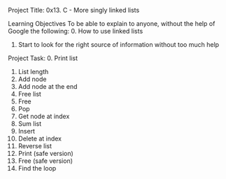 Project Title: 0x13. C - More singly linked lists

Learning Objectives
To be able to explain to anyone, without the help of Google the following:
0. How to use linked lists
1. Start to look for the right source of information without too much help

Project Task:
0. Print list
1. List length
2. Add node
3. Add node at the end
4. Free list
5. Free
6. Pop
7. Get node at index
8. Sum list
9. Insert
10. Delete at index
11. Reverse list
12. Print (safe version)
13. Free (safe version)
14. Find the loop

